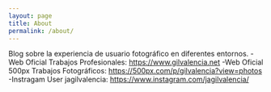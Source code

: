 ```yaml
---
layout: page
title: About
permalink: /about/
---
```


Blog sobre la experiencia de usuario fotográfico en diferentes entornos.
-Web Oficial Trabajos Profesionales: https://www.gilvalencia.net
-Web Oficial 500px Trabajos Fotográficos: https://500px.com/p/gilvalencia?view=photos
-Instragam User jagilvalencia: https://www.instagram.com/jagilvalencia/
